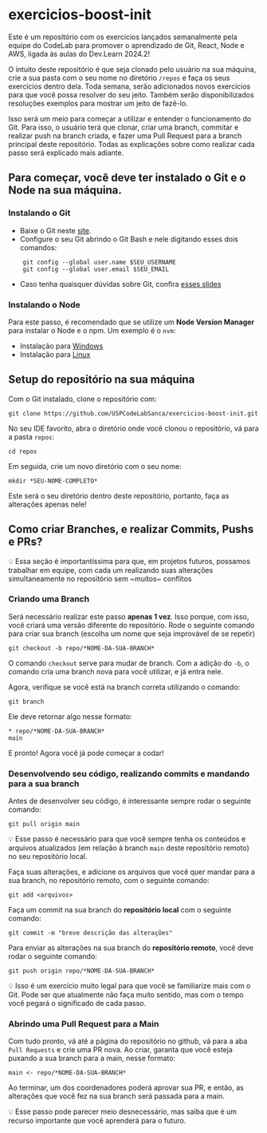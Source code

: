 # exercicios-boost-init
Este é um repositório com os exercícios lançados semanalmente pela equipe do CodeLab para promover o aprendizado de Git, React, Node e AWS, ligada às aulas do Dev.Learn 2024.2!

O intuito deste repositório é que seja clonado pelo usuário na sua máquina, crie a sua pasta com o seu nome no diretório ```/repos``` e faça os seus exercícios dentro dela. Toda semana, serão adicionados novos exercícios para que você possa resolver do seu jeito. Também serão disponibilizados resoluções exemplos para mostrar um jeito de fazê-lo. 

Isso será um meio para começar a utilizar e entender o funcionamento do Git. Para isso, o usuário terá que clonar, criar uma branch, commitar e realizar push na branch criada, e fazer uma Pull Request para a branch principal deste repositório. Todas as explicações sobre como realizar cada passo será explicado mais adiante.

## Para começar, você deve ter instalado o Git e o Node na sua máquina.
### Instalando o Git

- Baixe o Git neste <a href="https://git-scm.com/downloads">site</a>.
- Configure o seu Git abrindo o Git Bash e nele digitando esses dois comandos:
```
    git config --global user.name $SEU_USERNAME
    git config --global user.email $SEU_EMAIL
```
- Caso tenha quaisquer dúvidas sobre Git, confira <a href="https://tinyurl.com/slide-git01">esses slides</a>

### Instalando o Node
Para este passo, é recomendado que se utilize um **Node Version Manager** para instalar o Node e o npm. Um exemplo é o ```nvm```:

- Instalação para <a href="https://learn.microsoft.com/pt-br/windows/dev-environment/javascript/nodejs-on-windows">Windows</a>
- Instalação para <a href="https://www.linode.com/docs/guides/how-to-install-use-node-version-manager-nvm/">Linux</a>

## Setup do repositório na sua máquina

Com o Git instalado, clone o repositório com:
```
git clone https://github.com/USPCodeLabSanca/exercicios-boost-init.git
```

No seu IDE favorito, abra o diretório onde você clonou o repositório, vá para a pasta ```repos```:
```
cd repos
```
Em seguida, crie um novo diretório com o seu nome:
```
mkdir *SEU-NOME-COMPLETO*
```
Este será o seu diretório dentro deste repositório, portanto, faça as alterações apenas nele!

## Como criar Branches, e realizar Commits, Pushs e PRs?

💡 Essa seção é importantíssima para que, em projetos futuros, possamos trabalhar em equipe, com cada um realizando suas alterações simultaneamente no repositório sem ~muitos~ conflitos

### Criando uma Branch

Será necessário realizar este passo **apenas 1 vez**. Isso porque, com isso, você criará uma versão diferente do repositório. Rode o seguinte comando para criar sua branch (escolha um nome que seja improvável de se repetir)
```
git checkout -b repo/*NOME-DA-SUA-BRANCH*
```
O comando ```checkout``` serve para mudar de branch. Com a adição do ```-b```, o comando cria uma branch nova para você utilizar, e já entra nele. 

Agora, verifique se você está na branch correta utilizando o comando:
```
git branch
```

Ele deve retornar algo nesse formato:
```
* repo/*NOME-DA-SUA-BRANCH*
main
```

E pronto! Agora você já pode começar a codar!

### Desenvolvendo seu código, realizando commits e mandando para a sua branch

Antes de desenvolver seu código, é interessante sempre rodar o seguinte comando:
```
git pull origin main
```
💡 Esse passo é necessário para que você sempre tenha os conteúdos e arquivos atualizados (em relação à branch ```main``` deste repositório remoto) no seu repositório local.

Faça suas alterações, e adicione os arquivos que você quer mandar para a sua branch, no repositório remoto, com o seguinte comando:
```
git add <arquivos>
```

Faça um commit na sua branch do **repositório local** com o seguinte comando:
```
git commit -m "breve descrição das alterações"
```

Para enviar as alterações na sua branch do **repositório remoto**, você deve rodar o seguinte comando:
```
git push origin repo/*NOME-DA-SUA-BRANCH*
```
💡 Isso é um exercício muito legal para que você se familiarize mais com o Git. Pode ser que atualmente não faça muito sentido, mas com o tempo você pegará o significado de cada passo.

### Abrindo uma Pull Request para a Main

Com tudo pronto, vá até a página do repositório no github, vá para a aba ```Pull Requests``` e crie uma PR nova. Ao criar, garanta que você esteja puxando a sua branch para a main, nesse formato:
```
main <- repo/*NOME-DA-SUA-BRANCH*
```

Ao terminar, um dos coordenadores poderá aprovar sua PR, e então, as alterações que você fez na sua branch será passada para a main. 

💡 Esse passo pode parecer meio desnecessário, mas saiba que é um recurso importante que você aprenderá para o futuro.
